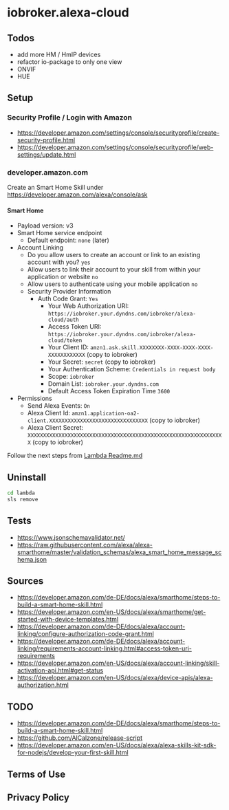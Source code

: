 # iobroker.alexa-cloud

## Todos
- add more HM / HmIP devices
- refactor io-package to only one view
- ONVIF
- HUE

## Setup
### Security Profile / Login with Amazon
- https://developer.amazon.com/settings/console/securityprofile/create-security-profile.html
- https://developer.amazon.com/settings/console/securityprofile/web-settings/update.html

### developer.amazon.com
Create an Smart Home Skill under https://developer.amazon.com/alexa/console/ask

#### Smart Home
- Payload version: v3
- Smart Home service endpoint
    - Default endpoint: `none` (later)
- Account Linking
    - Do you allow users to create an account or link to an existing account with you? `yes`
    - Allow users to link their account to your skill from within your application or website `no`
    - Allow users to authenticate using your mobile application `no`
    - Security Provider Information
        - Auth Code Grant: `Yes`
            - Your Web Authorization URI: `https://iobroker.your.dyndns.com/iobroker/alexa-cloud/auth`
            - Access Token URI: `https://iobroker.your.dyndns.com/iobroker/alexa-cloud/token`
            - Your Client ID: `amzn1.ask.skill.XXXXXXXX-XXXX-XXXX-XXXX-XXXXXXXXXXXX` (copy to iobroker)
            - Your Secret: `secret` (copy to iobroker)
            - Your Authentication Scheme: `Credentials in request body`
            - Scope: `iobroker`
            - Domain List: `iobroker.your.dyndns.com`
            - Default Access Token Expiration Time `3600`
- Permissions
    - Send Alexa Events: `On`
    - Alexa Client Id: `amzn1.application-oa2-client.XXXXXXXXXXXXXXXXXXXXXXXXXXXXXXXX` (copy to iobroker)
    - Alexa Client Secret: `XXXXXXXXXXXXXXXXXXXXXXXXXXXXXXXXXXXXXXXXXXXXXXXXXXXXXXXXXXXXXXXX` (copy to iobroker)

Follow the next steps from [Lambda Readme.md](./lambda/readme.md)

## Uninstall
```bash
cd lambda
sls remove
```

## Tests
- https://www.jsonschemavalidator.net/
- https://raw.githubusercontent.com/alexa/alexa-smarthome/master/validation_schemas/alexa_smart_home_message_schema.json

## Sources
- https://developer.amazon.com/de-DE/docs/alexa/smarthome/steps-to-build-a-smart-home-skill.html
- https://developer.amazon.com/en-US/docs/alexa/smarthome/get-started-with-device-templates.html
- https://developer.amazon.com/de-DE/docs/alexa/account-linking/configure-authorization-code-grant.html
- https://developer.amazon.com/de-DE/docs/alexa/account-linking/requirements-account-linking.html#access-token-uri-requirements
- https://developer.amazon.com/en-US/docs/alexa/account-linking/skill-activation-api.html#get-status
- https://developer.amazon.com/en-US/docs/alexa/device-apis/alexa-authorization.html

## TODO
- https://developer.amazon.com/de-DE/docs/alexa/smarthome/steps-to-build-a-smart-home-skill.html
- https://github.com/AlCalzone/release-script
- https://developer.amazon.com/en-US/docs/alexa/alexa-skills-kit-sdk-for-nodejs/develop-your-first-skill.html

## Terms of Use

## Privacy Policy
